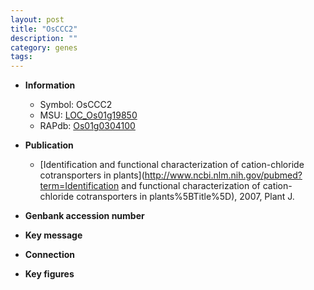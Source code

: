 ```yaml
---
layout: post
title: "OsCCC2"
description: ""
category: genes
tags: 
---
```


* **Information**  
    + Symbol: OsCCC2  
    + MSU: [LOC_Os01g19850](http://rice.plantbiology.msu.edu/cgi-bin/ORF_infopage.cgi?orf=LOC_Os01g19850)  
    + RAPdb: [Os01g0304100](http://rapdb.dna.affrc.go.jp/viewer/gbrowse_details/irgsp1?name=Os01g0304100)  

* **Publication**  
    + [Identification and functional characterization of cation-chloride cotransporters in plants](http://www.ncbi.nlm.nih.gov/pubmed?term=Identification and functional characterization of cation-chloride cotransporters in plants%5BTitle%5D), 2007, Plant J.

* **Genbank accession number**  

* **Key message**  

* **Connection**  

* **Key figures**  


